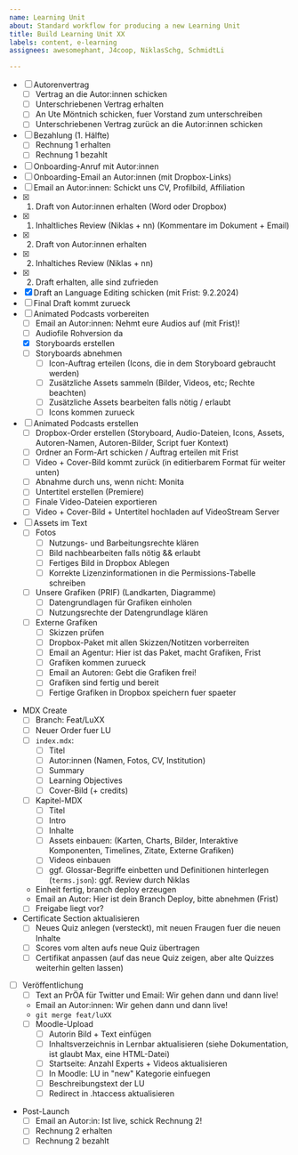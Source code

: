 ```yaml
---
name: Learning Unit
about: Standard workflow for producing a new Learning Unit
title: Build Learning Unit XX
labels: content, e-learning
assignees: awesomephant, J4coop, NiklasSchg, SchmidtLi

---
```


- [ ] Autorenvertrag
  - [ ] Vertrag an die Autor:innen schicken
  - [ ] Unterschriebenen Vertrag erhalten
  - [ ] An Ute Möntnich schicken, fuer Vorstand zum unterschreiben
  - [ ] Unterschriebenen Vertrag zurück an die Autor:innen schicken
- [ ] Bezahlung (1. Hälfte)
  - [ ] Rechnung 1 erhalten
  - [ ] Rechnung 1 bezahlt
- [ ] Onboarding-Anruf mit Autor:innen
- [ ] Onboarding-Email an Autor:innen (mit Dropbox-Links)
- [ ] Email an Autor:innen: Schickt uns CV, Profilbild, Affiliation
- [x] 1. Draft von Autor:innen erhalten (Word oder Dropbox)
- [x] 1. Inhaltliches Review (Niklas + nn) (Kommentare im Dokument + Email)
- [x] 2. Draft von Autor:innen erhalten
- [x] 2. Inhaltiches Review (Niklas + nn)
- [x] 2. Draft erhalten, alle sind zufrieden
- [x] Draft an Language Editing schicken (mit Frist: 9.2.2024)
- [ ] Final Draft kommt zurueck
- [ ] Animated Podcasts vorbereiten
  - [ ] Email an Autor:innen: Nehmt eure Audios auf (mit Frist)!
  - [ ] Audiofile Rohversion da
  - [x] Storyboards erstellen 
  - [ ] Storyboards abnehmen
    - [ ] Icon-Auftrag erteilen (Icons, die in dem Storyboard gebraucht werden)
    - [ ] Zusätzliche Assets sammeln (Bilder, Videos, etc; Rechte beachten)
    - [ ] Zusätzliche Assets bearbeiten falls nötig / erlaubt
    - [ ] Icons kommen zurueck
- [ ] Animated Podcasts erstellen
  - [ ] Dropbox-Order erstellen (Storyboard, Audio-Dateien, Icons, Assets, Autoren-Namen, Autoren-Bilder, Script fuer Kontext)
  - [ ] Ordner an Form-Art schicken / Auftrag erteilen mit Frist
  - [ ] Video + Cover-Bild kommt zurück (in editierbarem Format für weiter unten)
  - [ ] Abnahme durch uns, wenn nicht: Monita
  - [ ] Untertitel erstellen (Premiere)
  - [ ] Finale Video-Dateien exportieren
  - [ ] Video + Cover-Bild + Untertitel hochladen auf VideoStream Server
- [ ] Assets im Text
  - [ ] Fotos
    - [ ] Nutzungs- und Barbeitungsrechte klären
    - [ ] Bild nachbearbeiten falls nötig && erlaubt
    - [ ] Fertiges Bild in Dropbox Ablegen
    - [ ] Korrekte Lizenzinformationen in die Permissions-Tabelle schreiben
  - [ ] Unsere Grafiken (PRIF) (Landkarten, Diagramme)
    - [ ] Datengrundlagen für Grafiken einholen
    - [ ] Nutzungsrechte der Datengrundlage klären
  - [ ] Externe Grafiken
    - [ ] Skizzen prüfen
    - [ ] Dropbox-Paket mit allen Skizzen/Notitzen vorberreiten
    - [ ] Email an Agentur: Hier ist das Paket, macht Grafiken, Frist
    - [ ] Grafiken kommen zurueck
    - [ ] Email an Autoren: Gebt die Grafiken frei!
    - [ ] Grafiken sind fertig und bereit
    - [ ] Fertige Grafiken in Dropbox speichern fuer spaeter
- MDX Create
  - [ ] Branch: Feat/LuXX
  - [ ] Neuer Order fuer LU
  - [ ] `index.mdx`:
    - [ ] Titel
    - [ ] Autor:innen (Namen, Fotos, CV, Institution)
    - [ ] Summary
    - [ ] Learning Objectives
    - [ ] Cover-Bild (+ credits)
  - [ ] Kapitel-MDX
    - [ ] Titel
    - [ ] Intro
    - [ ] Inhalte
    - [ ] Assets einbauen: (Karten, Charts, Bilder, Interaktive Komponenten, Timelines, Zitate, Externe Grafiken)
    - [ ] Videos einbauen
    - [ ] ggf. Glossar-Begriffe einbetten und Definitionen hinterlegen (`terms.json`): ggf. Review durch Niklas
  - Einheit fertig, branch deploy erzeugen
  - Email an Autor: Hier ist dein Branch Deploy, bitte abnehmen (Frist)
  - [ ] Freigabe liegt vor?
- Certificate Section aktualisieren
  - [ ] Neues Quiz anlegen (versteckt), mit neuen Fraugen fuer die neuen Inhalte
  - [ ] Scores vom alten aufs neue Quiz übertragen
  - [ ] Certifikat anpassen (auf das neue Quiz zeigen, aber alte Quizzes weiterhin gelten lassen)
- [ ] Veröffentlichung
  - [ ] Text an PrÖA für Twitter und Email: Wir gehen dann und dann live!
  - Email an Autor:innen: Wir gehen dann und dann live!
  - `git merge feat/luXX`
  - [ ] Moodle-Upload
    - [ ] Autorin Bild + Text einfügen
    - [ ] Inhaltsverzeichnis in Lernbar aktualisieren (siehe Dokumentation, ist glaubt Max, eine HTML-Datei)
    - [ ] Startseite: Anzahl Experts + Videos aktualisieren
    - [ ] In Moodle: LU in "new" Kategorie einfuegen
    - [ ] Beschreibungstext der LU
    - [ ] Redirect in .htaccess aktualisieren
- Post-Launch
  - [ ] Email an Autor:in: Ist live, schick Rechnung 2!
  - [ ] Rechnung 2 erhalten
  - [ ] Rechnung 2 bezahlt
